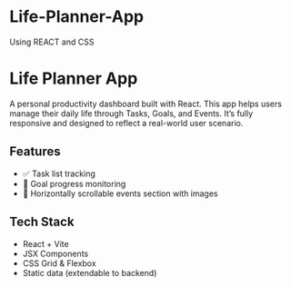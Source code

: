 # Life-Planner-App
Using REACT and CSS
# Life Planner App

A personal productivity dashboard built with React.
This app helps users manage their daily life through Tasks, Goals, and Events. It’s fully responsive and designed to reflect a real-world user scenario.

## Features
- ✅ Task list tracking
- 🎯 Goal progress monitoring
- 📅 Horizontally scrollable events section with images

## Tech Stack
- React + Vite
- JSX Components
- CSS Grid & Flexbox
- Static data (extendable to backend)
